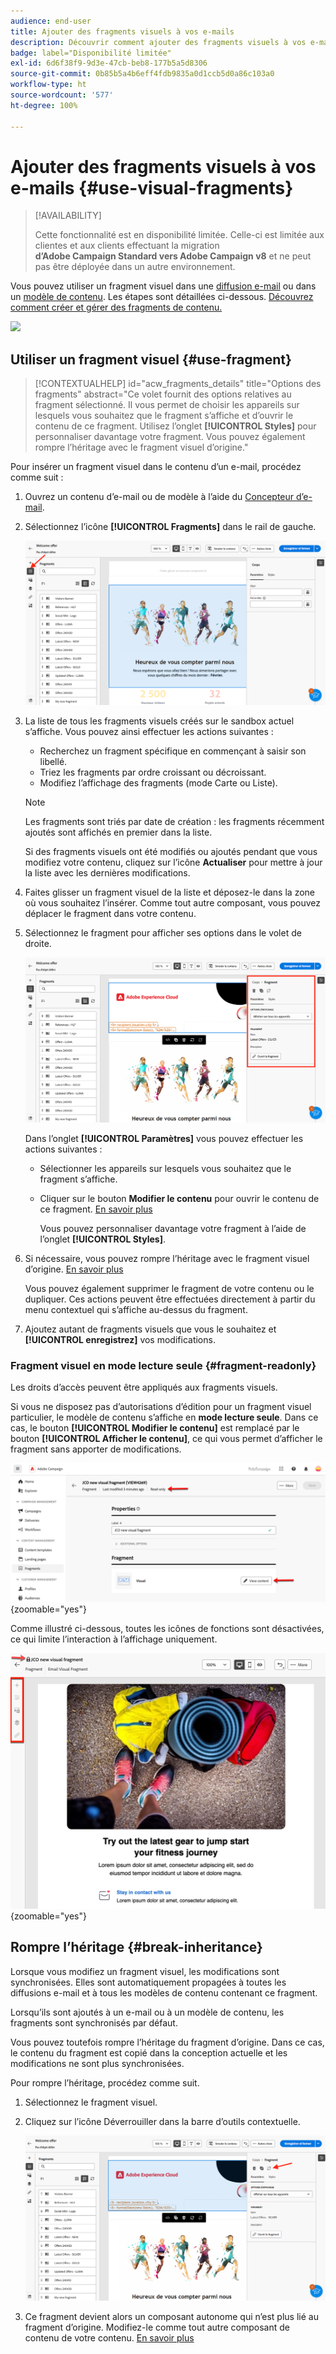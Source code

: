 ```yaml
---
audience: end-user
title: Ajouter des fragments visuels à vos e-mails
description: Découvrir comment ajouter des fragments visuels à vos e-mails
badge: label="Disponibilité limitée"
exl-id: 6d6f38f9-9d3e-47cb-beb8-177b5a5d8306
source-git-commit: 0b85b5a4b6eff4fdb9835a0d1ccb5d0a86c103a0
workflow-type: ht
source-wordcount: '577'
ht-degree: 100%

---
```


# Ajouter des fragments visuels à vos e-mails {#use-visual-fragments}

>[!AVAILABILITY]
>
>Cette fonctionnalité est en disponibilité limitée. Celle-ci est limitée aux clientes et aux clients effectuant la migration **d’Adobe Campaign Standard vers Adobe Campaign v8** et ne peut pas être déployée dans un autre environnement.

Vous pouvez utiliser un fragment visuel dans une [diffusion e-mail](../email/get-started-email-designer.md) ou dans un [modèle de contenu](../email/use-email-templates.md). Les étapes sont détaillées ci-dessous. [Découvrez comment créer et gérer des fragments de contenu.](fragments.md)

![](assets/fragments.gif)

## Utiliser un fragment visuel {#use-fragment}

>[!CONTEXTUALHELP]
>id="acw_fragments_details"
>title="Options des fragments"
>abstract="Ce volet fournit des options relatives au fragment sélectionné. Il vous permet de choisir les appareils sur lesquels vous souhaitez que le fragment s’affiche et d’ouvrir le contenu de ce fragment. Utilisez l’onglet **[!UICONTROL Styles]** pour personnaliser davantage votre fragment. Vous pouvez également rompre l’héritage avec le fragment visuel d’origine."

<!-- pas vu dans l'UI-->

Pour insérer un fragment visuel dans le contenu d’un e-mail, procédez comme suit :

1. Ouvrez un contenu d’e-mail ou de modèle à l’aide du [Concepteur d’e-mail](../email/get-started-email-designer.md).

1. Sélectionnez l’icône **[!UICONTROL Fragments]** dans le rail de gauche.

   ![](assets/fragments-in-designer.png)

1. La liste de tous les fragments visuels créés sur le sandbox actuel s’affiche. Vous pouvez ainsi effectuer les actions suivantes :

   * Recherchez un fragment spécifique en commençant à saisir son libellé.
   * Triez les fragments par ordre croissant ou décroissant.
   * Modifiez l’affichage des fragments (mode Carte ou Liste).

   >[!NOTE]
   >
   >Les fragments sont triés par date de création : les fragments récemment ajoutés sont affichés en premier dans la liste.

   Si des fragments visuels ont été modifiés ou ajoutés pendant que vous modifiez votre contenu, cliquez sur l’icône **Actualiser** pour mettre à jour la liste avec les dernières modifications.

1. Faites glisser un fragment visuel de la liste et déposez-le dans la zone où vous souhaitez l’insérer. Comme tout autre composant, vous pouvez déplacer le fragment dans votre contenu.

1. Sélectionnez le fragment pour afficher ses options dans le volet de droite.

   ![](assets/fragment-right-pane.png)

   Dans l’onglet **[!UICONTROL Paramètres]** vous pouvez effectuer les actions suivantes :

   * Sélectionner les appareils sur lesquels vous souhaitez que le fragment s’affiche.
   * Cliquer sur le bouton **Modifier le contenu** pour ouvrir le contenu de ce fragment. [En savoir plus](../content/fragments.md#edit-fragments)

     Vous pouvez personnaliser davantage votre fragment à l’aide de l’onglet **[!UICONTROL Styles]**.

1. Si nécessaire, vous pouvez rompre l’héritage avec le fragment visuel d’origine. [En savoir plus](#break-inheritance)

   Vous pouvez également supprimer le fragment de votre contenu ou le dupliquer. Ces actions peuvent être effectuées directement à partir du menu contextuel qui s’affiche au-dessus du fragment.

1. Ajoutez autant de fragments visuels que vous le souhaitez et **[!UICONTROL enregistrez]** vos modifications.

### Fragment visuel en mode lecture seule {#fragment-readonly}

Les droits d’accès peuvent être appliqués aux fragments visuels.

Si vous ne disposez pas d’autorisations d’édition pour un fragment visuel particulier, le modèle de contenu s’affiche en **mode lecture seule**. Dans ce cas, le bouton **[!UICONTROL Modifier le contenu]** est remplacé par le bouton **[!UICONTROL Afficher le contenu]**, ce qui vous permet d’afficher le fragment sans apporter de modifications.

![](assets/fragment-readonly.png){zoomable="yes"}

Comme illustré ci-dessous, toutes les icônes de fonctions sont désactivées, ce qui limite l’interaction à l’affichage uniquement.

![](assets/fragment-readonly-view.png){zoomable="yes"}

## Rompre l’héritage {#break-inheritance}

Lorsque vous modifiez un fragment visuel, les modifications sont synchronisées. Elles sont automatiquement propagées à toutes les diffusions e-mail et à tous les modèles de contenu contenant ce fragment.

Lorsqu’ils sont ajoutés à un e-mail ou à un modèle de contenu, les fragments sont synchronisés par défaut.

Vous pouvez toutefois rompre l’héritage du fragment d’origine. Dans ce cas, le contenu du fragment est copié dans la conception actuelle et les modifications ne sont plus synchronisées.

Pour rompre l’héritage, procédez comme suit.

1. Sélectionnez le fragment visuel.

1. Cliquez sur l’icône Déverrouiller dans la barre d’outils contextuelle.

   ![](assets/fragment-break-inheritance.png)

1. Ce fragment devient alors un composant autonome qui n’est plus lié au fragment d’origine. Modifiez-le comme tout autre composant de contenu de votre contenu. [En savoir plus](../email/content-components.md)
